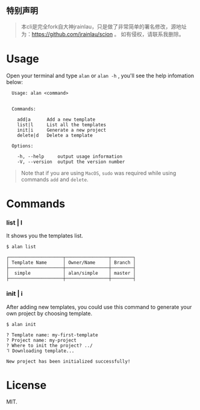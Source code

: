 
 ## 特别声明
 >  本cli是完全fork自大神jrainlau，只是做了非常简单的署名修改，源地址为：https://github.com/jrainlau/scion 。  如有侵权，请联系我删除。

# Usage
Open your terminal and type `alan` or `alan -h` , you'll see the help infomation below:
```
  Usage: alan <command>


  Commands:

    add|a      Add a new template
    list|l     List all the templates
    init|i     Generate a new project
    delete|d   Delete a template

  Options:

    -h, --help     output usage information
    -V, --version  output the version number
```

> Note that if you are using `MacOS`, `sudo` was required while using commands `add` and `delete`.

# Commands
### list | l
It shows you the templates list.
```
$ alan list

┌────────────────────┬────────────────┬────────┐
│ Template Name      │ Owner/Name     │ Branch │
├────────────────────┼────────────────┼────────┤
│  simple            │ alan/simple    │ master │
├────────────────────┼────────────────┼────────┤
```

### init | i
After adding new templates, you could use this command to generate your own project by choosing template.
```
$ alan init

? Template name: my-first-template
? Project name: my-project
? Where to init the project? ../
⠹ Downloading template...

New project has been initialized successfully!
```
# License
MIT.









